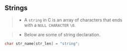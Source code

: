 ## Strings

> - A `string` in C is an array of characters that ends <br />
    with a `NULL CHARACTER` `\0`.

> - Below are some of string declaration.

```c
char str_name[str_len] = "string";
```
